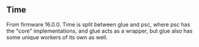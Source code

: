 ## Time

From firmware 16.0.0. Time is split between glue and psc, where psc has the "core" implementations, and glue acts as a wrapper, but glue also has some unique workers of its own as well.
